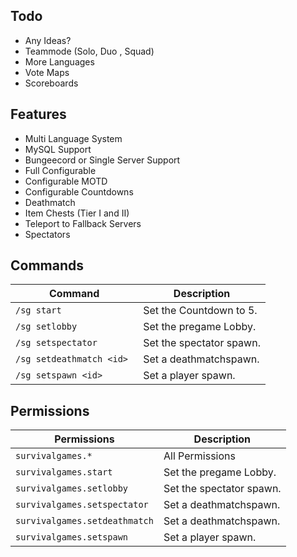 ## Todo
+ Any Ideas?
+ Teammode (Solo, Duo , Squad)
+ More Languages
+ Vote Maps
+ Scoreboards

## Features
+ Multi Language System
+ MySQL Support
+ Bungeecord or Single Server Support
+ Full Configurable
+ Configurable MOTD
+ Configurable Countdowns
+ Deathmatch
+ Item Chests (Tier I and II)
+ Teleport to Fallback Servers
+ Spectators

## Commands

| Command       | Description  |
| ------------- |-------------|
| `/sg start`       | Set the Countdown to 5. |
| `/sg setlobby`      | Set the pregame Lobby. |
| `/sg setspectator ` | Set the spectator spawn. |
| `/sg setdeathmatch <id> ` | Set a deathmatchspawn. |
| `/sg setspawn <id> ` | Set a player spawn. |

## Permissions

| Permissions       | Description  |
| ------------- |-------------|
| `survivalgames.*` | All Permissions |
| `survivalgames.start` | Set the pregame Lobby. |
| `survivalgames.setlobby` | Set the spectator spawn. |
| `survivalgames.setspectator` | Set a deathmatchspawn. |
| `survivalgames.setdeathmatch` | Set a deathmatchspawn. |
| `survivalgames.setspawn` | Set a player spawn. |
